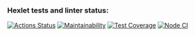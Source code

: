 ### Hexlet tests and linter status:
[![Actions Status](https://github.com/Pinkp0ny/frontend-project-46/workflows/hexlet-check/badge.svg)](https://github.com/Pinkp0ny/frontend-project-46/actions)
[![Maintainability](https://api.codeclimate.com/v1/badges/d722bd66e6d612d41a40/maintainability)](https://codeclimate.com/github/Pinkp0ny/frontend-project-46/maintainability)
[![Test Coverage](https://api.codeclimate.com/v1/badges/d722bd66e6d612d41a40/test_coverage)](https://codeclimate.com/github/Pinkp0ny/frontend-project-46/test_coverage)
[![Node CI](https://github.com/Pinkp0ny/frontend-project-46/workflows/nodejs.yml/badge.svg)](https://github.com/Pinkp0ny/frontend-project-46/actions)
